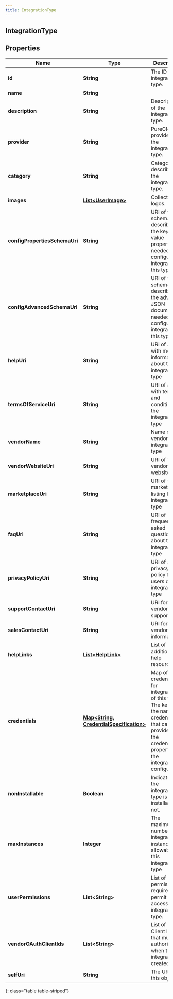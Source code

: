 ```yaml
---
title: IntegrationType
---
```

## IntegrationType


## Properties

| Name | Type | Description | Notes |
| ------------ | ------------- | ------------- | ------------- |
| **id** | <!----><!---->**String**<!----> | The ID of the integration type. |  |
| **name** | <!----><!---->**String**<!----> |  |  [optional] |
| **description** | <!----><!---->**String**<!----> | Description of the integration type. |  [optional] |
| **provider** | <!----><!---->**String**<!----> | PureCloud provider of the integration type. |  [optional] |
| **category** | <!----><!---->**String**<!----> | Category describing the integration type. |  [optional] |
| **images** | <!----><!---->[**List&lt;UserImage&gt;**](UserImage.html)<!----> | Collection of logos. |  [optional] |
| **configPropertiesSchemaUri** | <!----><!---->**String**<!----> | URI of the schema describing the key-value properties needed to configure an integration of this type. |  [optional] |
| **configAdvancedSchemaUri** | <!----><!---->**String**<!----> | URI of the schema describing the advanced JSON document needed to configure an integration of this type. |  [optional] |
| **helpUri** | <!----><!---->**String**<!----> | URI of a page with more information about the integration type |  [optional] |
| **termsOfServiceUri** | <!----><!---->**String**<!----> | URI of a page with terms and conditions for the integration type |  [optional] |
| **vendorName** | <!----><!---->**String**<!----> | Name of the vendor of this integration type |  [optional] |
| **vendorWebsiteUri** | <!----><!---->**String**<!----> | URI of the vendor&#39;s website |  [optional] |
| **marketplaceUri** | <!----><!---->**String**<!----> | URI of the marketplace listing for this integration type |  [optional] |
| **faqUri** | <!----><!---->**String**<!----> | URI of frequently asked questions about the integration type |  [optional] |
| **privacyPolicyUri** | <!----><!---->**String**<!----> | URI of a privacy policy for users of the integration type |  [optional] |
| **supportContactUri** | <!----><!---->**String**<!----> | URI for vendor support |  [optional] |
| **salesContactUri** | <!----><!---->**String**<!----> | URI for vendor sales information |  [optional] |
| **helpLinks** | <!----><!---->[**List&lt;HelpLink&gt;**](HelpLink.html)<!----> | List of links to additional help resources |  [optional] |
| **credentials** | <!----><!---->[**Map&lt;String, CredentialSpecification&gt;**](CredentialSpecification.html)<!----> | Map of credentials for integrations of this type. The key is the name of a credential that can be provided in the credentials property of the integration configuration. |  [optional] |
| **nonInstallable** | <!----><!---->**Boolean**<!----> | Indicates if the integration type is installable or not. |  [optional] |
| **maxInstances** | <!----><!---->**Integer**<!----> | The maximum number of integration instances allowable for this integration type |  [optional] |
| **userPermissions** | <!----><!---->**List&lt;String&gt;**<!----> | List of permissions required to permit user access to the integration type. |  [optional] |
| **vendorOAuthClientIds** | <!----><!---->**List&lt;String&gt;**<!----> | List of OAuth Client IDs that must be authorized when the integration is created. |  [optional] |
| **selfUri** | <!----><!---->**String**<!----> | The URI for this object |  [optional] |
{: class="table table-striped"}



